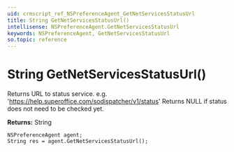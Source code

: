 ```yaml
---
uid: crmscript_ref_NSPreferenceAgent_GetNetServicesStatusUrl
title: String GetNetServicesStatusUrl()
intellisense: NSPreferenceAgent.GetNetServicesStatusUrl
keywords: NSPreferenceAgent, GetNetServicesStatusUrl
so.topic: reference
---
```


# String GetNetServicesStatusUrl()

Returns URL to status service. e.g. 'https://help.superoffice.com/sodispatcher/v1/status' Returns NULL if status does not need to be checked yet.

**Returns:** String

```crmscript
NSPreferenceAgent agent;
String res = agent.GetNetServicesStatusUrl();
```

